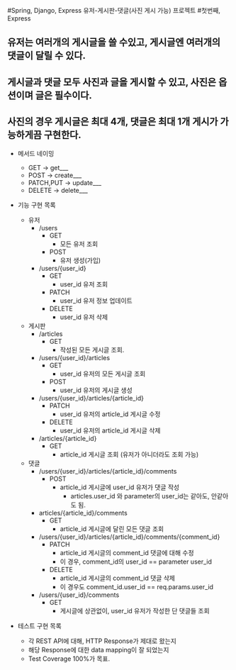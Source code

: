 #Spring, Django, Express 유저-게시판-댓글(사진 게시 가능) 프로젝트
#첫번째, Express

## 유저는 여러개의 게시글을 쓸 수있고, 게시글엔 여러개의 댓글이 달릴 수 있다.
## 게시글과 댓글 모두 사진과 글을 게시할 수 있고, 사진은 옵션이며 글은 필수이다.
## 사진의 경우 게시글은 최대 4개, 댓글은 최대 1개 게시가 가능하게끔 구현한다.

- 메서드 네이밍
    - GET -> get___
    - POST -> create___
    - PATCH,PUT -> update___
    - DELETE -> delete___

- 기능 구현 목록
    - 유저
        - /users
            - GET
                - 모든 유저 조회
            - POST
                - 유저 생성(가입)
        - /users/{user_id}
            - GET
                - user_id 유저 조회
            - PATCH
                - user_id 유저 정보 업데이트
            - DELETE
                - user_id 유저 삭제
    - 게시판
        - /articles
            - GET
                - 작성된 모든 게시글 조회.
        - /users/{user_id}/articles
            - GET
                - user_id 유저의 모든 게시글 조회
            - POST
                - user_id 유저의 게시글 생성
        - /users/{user_id}/articles/{article_id}
            - PATCH
                - user_id 유저의 article_id 게시글 수정
            - DELETE
                - user_id 유저의 article_id 게시글 삭제
        - /articles/{article_id}
            - GET
                - article_id 게시글 조회 (유저가 아니더라도 조회 가능)
    - 댓글
        - /users/{user_id}/articles/{article_id}/comments
            - POST
                - article_id 게시글에 user_id 유저가 댓글 작성
                    - articles.user_id 와 parameter의 user_id는 같아도, 안같아도 됨.
        - articles/{article_id}/comments
            - GET
                - article_id 게시글에 달린 모든 댓글 조회
        - /users/{user_id}/articles/{article_id}/comments/{comment_id}
            - PATCH
                - article_id 게시글의 comment_id 댓글에 대해 수정
                - 이 경우, comment_id의 user_id == parameter user_id
            - DELETE
                - article_id 게시글의 comment_id 댓글 삭제
                - 이 경우도 comment_id.user_id == req.params.user_id
        - /users/{user_id}/comments
            - GET
                - 게시글에 상관없이, user_id 유저가 작성한 단 댓글들 조회
        
    

- 테스트 구현 목록
    - 각 REST API에 대해, HTTP Response가 제대로 왔는지
    - 해당 Response에 대한 data mapping이 잘 되었는지
    - Test Coverage 100%가 목표.